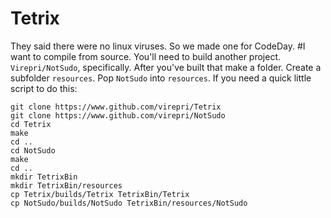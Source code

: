 # Tetrix
They said there were no linux viruses. So we made one for CodeDay.
#I want to compile from source.
You'll need to build another project. `Virepri/NotSudo`, specifically.
After you've built that make a folder. Create a subfolder `resources`.
Pop `NotSudo` into `resources`.
If you need a quick little script to do this:
```
git clone https://www.github.com/virepri/Tetrix
git clone https://www.github.com/virepri/NotSudo
cd Tetrix
make
cd ..
cd NotSudo
make
cd ..
mkdir TetrixBin
mkdir TetrixBin/resources
cp Tetrix/builds/Tetrix TetrixBin/Tetrix
cp NotSudo/builds/NotSudo TetrixBin/resources/NotSudo
```